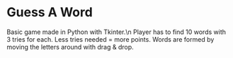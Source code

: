 # Guess A Word

Basic game made in Python with Tkinter.\n
Player has to find 10 words with 3 tries for each. Less tries needed = more points. 
Words are formed by moving the letters around with drag & drop.
